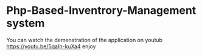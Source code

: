 # Php-Based-Inventrory-Management system
You can watch the demenstration of the application on youtub 
https://youtu.be/5qaIh-kuXa4
enjoy
